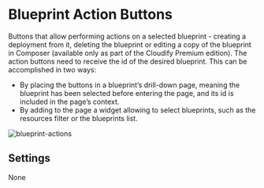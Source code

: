 # Blueprint Action Buttons
Buttons that allow performing actions on a selected blueprint - creating a deployment from it, deleting the blueprint or editing a copy of the blueprint in Composer (available only as part of the Cloudify Premium edition). 
The action buttons need to receive the id of the desired blueprint. This can be accomplished in two ways: 

* By placing the buttons in a blueprint’s drill-down page, meaning the blueprint has been selected before entering the page, and its id is included in the page’s context. 
* By adding to the page a widget allowing to select blueprints, such as the resources filter or the blueprints list.  

![blueprint-actions](https://docs.cloudify.co/5.1/images/ui/widgets/blueprint-action-buttons.png)


## Settings

None
